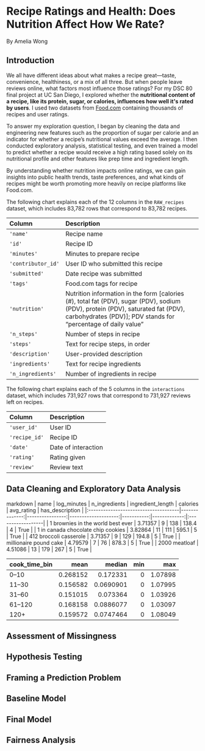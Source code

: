 # Recipe Ratings and Health: Does Nutrition Affect How We Rate?

By Amelia Wong

## Introduction

We all have different ideas about what makes a recipe great—taste, convenience, healthiness, or a mix of all three. But when people leave reviews online, what factors most influence those ratings? For my DSC 80 final project at UC San Diego, I explored whether the **nutritional content of a recipe, like its protein, sugar, or calories, influences how well it's rated by users**. I used two datasets from [Food.com](https://food.com/) containing thousands of recipes and user ratings.

To answer my exploration question, I began by cleaning the data and engineering new features such as the proportion of sugar per calorie and an indicator for whether a recipe’s nutritional values exceed the average. I then conducted exploratory analysis, statistical testing, and even trained a model to predict whether a recipe would receive a high rating based solely on its nutritional profile and other features like prep time and ingredient length.

By understanding whether nutrition impacts online ratings, we can gain insights into public health trends, taste preferences, and what kinds of recipes might be worth promoting more heavily on recipe platforms like Food.com.


The following chart explains each of the 12 columns in the `RAW_recipes` dataset, which includes 83,782 rows that correspond to 83,782 recipes.

| Column             | Description                                                                                                                                                                                       |
| :----------------- | :------------------------------------------------------------------------------------------------------------------------------------------------------------------------------------------------ |
| `'name'`           | Recipe name                                                                                                                                                                                       |
| `'id'`             | Recipe ID                                                                                                                                                                                         |
| `'minutes'`        | Minutes to prepare recipe                                                                                                                                                                         |
| `'contributor_id'` | User ID who submitted this recipe                                                                                                                                                                 |
| `'submitted'`      | Date recipe was submitted                                                                                                                                                                         |
| `'tags'`           | Food.com tags for recipe                                                                                                                                                                          |
| `'nutrition'`      | Nutrition information in the form [calories (#), total fat (PDV), sugar (PDV), sodium (PDV), protein (PDV), saturated fat (PDV), carbohydrates (PDV)]; PDV stands for “percentage of daily value” |
| `'n_steps'`        | Number of steps in recipe                                                                                                                                                                         |
| `'steps'`          | Text for recipe steps, in order                                                                                                                                                                   |
| `'description'`    | User-provided description                                                                                                                                                                         |
| `'ingredients'`    | Text for recipe ingredients                                                                                                                                                                       |
| `'n_ingredients'`  | Number of ingredients in recipe                                                                                                                                                                   |


The following chart explains each of the 5 columns in the `interactions` dataset, which includes 731,927 rows that correspond to 731,927 reviews left on recipes.

| Column        | Description         |
| :------------ | :------------------ |
| `'user_id'`   | User ID             |
| `'recipe_id'` | Recipe ID           |
| `'date'`      | Date of interaction |
| `'rating'`    | Rating given        |
| `'review'`    | Review text         |

## Data Cleaning and Exploratory Data Analysis
markdown | name                                 |   log_minutes |   n_ingredients |   ingredient_length |   calories |   avg_rating | has_description   |
|:-------------------------------------|--------------:|----------------:|--------------------:|-----------:|-------------:|:------------------|
| 1 brownies in the world    best ever |       3.71357 |               9 |                 138 |      138.4 |            4 | True              |
| 1 in canada chocolate chip cookies   |       3.82864 |              11 |                 111 |      595.1 |            5 | True              |
| 412 broccoli casserole               |       3.71357 |               9 |                 129 |      194.8 |            5 | True              |
| millionaire pound cake               |       4.79579 |               7 |                  76 |      878.3 |            5 | True              |
| 2000 meatloaf                        |       4.51086 |              13 |                 179 |      267   |            5 | True              |

| cook_time_bin   |     mean |    median |   min |     max |
|:----------------|---------:|----------:|------:|--------:|
| 0–10            | 0.268152 | 0.172331  |     0 | 1.07898 |
| 11–30           | 0.156582 | 0.0690901 |     0 | 1.07995 |
| 31–60           | 0.151015 | 0.073364  |     0 | 1.03926 |
| 61–120          | 0.168158 | 0.0886077 |     0 | 1.03097 |
| 120+            | 0.159572 | 0.0747464 |     0 | 1.08049 |

## Assessment of Missingness


## Hypothesis Testing


## Framing a Prediction Problem


## Baseline Model


## Final Model


## Fairness Analysis

